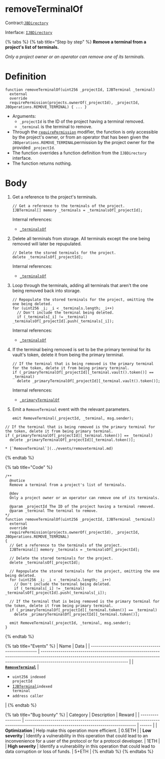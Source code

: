# removeTerminalOf

Contract:[`JBDirectory`](../)​‌

Interface: [`IJBDirectory`](../../../interfaces/ijbdirectory.md)

{% tabs %}
{% tab title="Step by step" %}
**Remove a terminal from a project's list of terminals.**

_Only a project owner or an operator can remove one of its terminals._

# Definition

```solidity
function removeTerminalOf(uint256 _projectId, IJBTerminal _terminal)
  external
  override
  requirePermission(projects.ownerOf(_projectId), _projectId, JBOperations.REMOVE_TERMINAL) { ... }
```

* Arguments:
  * `_projectId` is the ID of the project having a terminal removed.
  * `_terminal` is the terminal to remove.
* Through the [`requirePermission`](../../or-abstract/jboperatable/modifiers/requirepermission.md) modifier, the function is only accessible by the project's owner, or from an operator that has been given the `JBOperations.REMOVE_TERMINAL`permission by the project owner for the provided `_projectId`.
* The function overrides a function definition from the `IJBDirectory` interface.
* The function returns nothing.

# Body

1.  Get a reference to the project's terminals.

    ```solidity
    // Get a reference to the terminals of the project.
    IJBTerminal[] memory _terminals = _terminalsOf[_projectId];
    ```

    Internal references:

    * [`_terminalsOf`](../properties/\_terminalsof.md)
2.  Delete all terminals from storage. All terminals except the one being removed will later be repupulated.

    ```solidity
    // Delete the stored terminals for the project.
    delete _terminalsOf[_projectId];
    ```

    Internal references:

    * [`_terminalsOf`](../properties/\_terminalsof.md)
3.  Loop through the terminals, adding all terminals that aren't the one being removed back into storage.

    ```solidity
    // Repopulate the stored terminals for the project, omitting the one being deleted.
    for (uint256 _i; _i < _terminals.length; _i++)
      // Don't include the terminal being deleted.
      if (_terminals[_i] != _terminal) _terminalsOf[_projectId].push(_terminals[_i]);
    ```

    Internal references:

    * [`_terminalsOf`](../properties/\_terminalsof.md)
4.  If the terminal being removed is set to be the primary terminal for its vault's token, delete it from being the primary terminal.

    ```solidity
    // If the terminal that is being removed is the primary terminal for the token, delete it from being primary terminal.
    if (_primaryTerminalOf[_projectId][_terminal.vault().token()] == _terminal)
      delete _primaryTerminalOf[_projectId][_terminal.vault().token()];
    ```

    Internal references:

    * [`_primaryTerminalOf`](../read/\_primaryterminalof.md)
5.  Emit a `RemoveTerminal` event with the relevant parameters.

    ```solidity
    emit RemoveTerminal(_projectId, _terminal, msg.sender);
    ```

```solidity
// If the terminal that is being removed is the primary terminal for the token, delete it from being primary terminal.
if (_primaryTerminalOf[_projectId][_terminal.token()] == _terminal)
  delete _primaryTerminalOf[_projectId][_terminal.token()];
```

```
* [`RemoveTerminal`](../events/removeterminal.md)
```
{% endtab %}

{% tab title="Code" %}
```solidity
/** 
  @notice 
  Remove a terminal from a project's list of terminals.

  @dev
  Only a project owner or an operator can remove one of its terminals. 

  @param _projectId The ID of the project having a terminal removed.
  @param _terminal The terminal to remove.
*/
function removeTerminalOf(uint256 _projectId, IJBTerminal _terminal)
  external
  override
  requirePermission(projects.ownerOf(_projectId), _projectId, JBOperations.REMOVE_TERMINAL)
{
  // Get a reference to the terminals of the project.
  IJBTerminal[] memory _terminals = _terminalsOf[_projectId];

  // Delete the stored terminals for the project.
  delete _terminalsOf[_projectId];

  // Repopulate the stored terminals for the project, omitting the one being deleted.
  for (uint256 _i; _i < _terminals.length; _i++)
    // Don't include the terminal being deleted.
    if (_terminals[_i] != _terminal) _terminalsOf[_projectId].push(_terminals[_i]);

  // If the terminal that is being removed is the primary terminal for the token, delete it from being primary terminal.
  if (_primaryTerminalOf[_projectId][_terminal.token()] == _terminal)
    delete _primaryTerminalOf[_projectId][_terminal.token()];

  emit RemoveTerminal(_projectId, _terminal, msg.sender);
}
```
{% endtab %}

{% tab title="Events" %}
| Name                                                | Data                                                                                                                                                                                                     |
| --------------------------------------------------- | -------------------------------------------------------------------------------------------------------------------------------------------------------------------------------------------------------- |
| [**`RemoveTerminal`**](../events/removeterminal.md) | <ul><li><code>uint256 indexed projectId</code></li><li><a href="../../interfaces/ijbterminal.md"><code>IJBTerminal</code></a><code>indexed terminal</code></li><li><code>address caller</code></li></ul> |
{% endtab %}

{% tab title="Bug bounty" %}
| Category          | Description                                                                                                                            | Reward |
| ----------------- | -------------------------------------------------------------------------------------------------------------------------------------- | ------ |
| **Optimization**  | Help make this operation more efficient.                                                                                               | 0.5ETH |
| **Low severity**  | Identify a vulnerability in this operation that could lead to an inconvenience for a user of the protocol or for a protocol developer. | 1ETH   |
| **High severity** | Identify a vulnerability in this operation that could lead to data corruption or loss of funds.                                        | 5+ETH  |
{% endtab %}
{% endtabs %}
